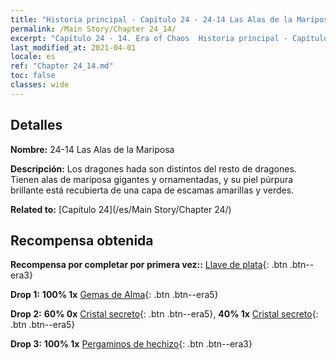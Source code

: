 ```yaml
---
title: "Historia principal - Capítulo 24 - 24-14 Las Alas de la Mariposa"
permalink: /Main Story/Chapter 24_14/
excerpt: "Capítulo 24 - 14. Era of Chaos  Historia principal - Capítulo 24_14. 24-14 Las Alas de la Mariposa"
last_modified_at: 2021-04-01
locale: es
ref: "Chapter 24_14.md"
toc: false
classes: wide
---
```


## Detalles

 **Nombre:** 24-14 Las Alas de la Mariposa

 **Descripción:** Los dragones hada son distintos del resto de dragones. Tienen alas de mariposa gigantes y ornamentadas, y su piel púrpura brillante está recubierta de una capa de escamas amarillas y verdes.

 **Related to:** [Capítulo 24](/es/Main Story/Chapter 24/)

## Recompensa obtenida

 **Recompensa por completar por primera vez::** [Llave de plata](/es/Items/con_693/){: .btn .btn--era3}

 **Drop 1:** **100% 1x** [Gemas de Alma](/es/Items/mat_86/){: .btn .btn--era5}

 **Drop 2:** **60% 0x** [Cristal secreto](/es/Items/mat_80/){: .btn .btn--era5}, **40% 1x** [Cristal secreto](/es/Items/mat_80/){: .btn .btn--era5}

 **Drop 3:** **100% 1x** [Pergaminos de hechizo](/es/Items/con_694/){: .btn .btn--era3}

